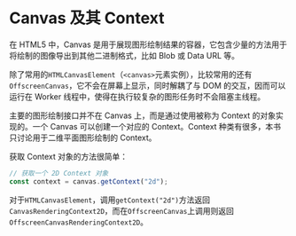 # Canvas 及其 Context

在 HTML5 中，Canvas 是用于展现图形绘制结果的容器，它包含少量的方法用于将绘制的图像导出到其他二进制格式，比如 Blob 或 Data URL 等。

除了常用的`HTMLCanvasElement`（`<canvas>`元素实例），比较常用的还有`OffscreenCanvas`，它不会在屏幕上显示，同时解耦了与 DOM 的交互，因而可以运行在 Worker 线程中，使得在执行较复杂的图形任务时不会阻塞主线程。

主要的图形绘制接口并不在 Canvas 上，而是通过使用被称为 Context 的对象实现的。一个 Canvas 可以创建一个对应的 Context。Context 种类有很多，本书只讨论用于二维平面图形绘制的 Context。

获取 Context 对象的方法很简单：

```javascript
// 获取一个 2D Context 对象
const context = canvas.getContext("2d");
```

对于`HTMLCanvasElement`，调用`getContext("2d")`方法返回`CanvasRenderingContext2D`，而在`OffscreenCanvas`上调用则返回`OffscreenCanvasRenderingContext2D`。
